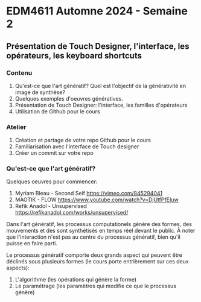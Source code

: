 # EDM4611 Automne 2024 - Semaine 2 
## Présentation de Touch Designer, l'interface, les opérateurs, les keyboard shortcuts 

### Contenu
1. Qu'est-ce que l'art génératif? Quel est l'objectif de la générativité en image de synthèse?
2. Quelques exemples d'oeuvres génératives. 
3. Présentation de Touch Designer: l'interface, les familles d'opérateurs
4. Utilisation de Github pour le cours

### Atelier
1. Création et partage de votre repo Github pour le cours 
2. Familiarisation avec l'interface de Touch designer 
3. Créer un commit sur votre repo 

### Qu'est-ce que l'art génératif? 
Quelques oeuvres pour commencer: 
1. Myriam Bleau - Second Self https://vimeo.com/845294041 
2. MAOTIK - FLOW https://www.youtube.com/watch?v=DjUtfPfEIuw 
3. Refik Anadol - Unsupervised https://refikanadol.com/works/unsupervised/ 

Dans l'art génératif, les processus computationels génère des formes, des mouvements et des sont synthétisés en temps réel devant le public. À noter que l'interaction n'est pas au centre du processus génératif, bien qu'il puisse en faire parti. 

Le processus génératif comporte deux grands aspect qui peuvent être déclinés sous plusieurs formes (le cours porte entrièrement sur ces deux aspects): 
1. L'algorithme (les opérations qui génère la forme)
2. Le paramétrage (les paramètres qui modifie ce que le processus génère)